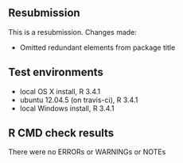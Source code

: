 ## Resubmission 
This is a resubmission. Changes made:
* Omitted redundant elements from package title

## Test environments
* local OS X install, R 3.4.1
* ubuntu 12.04.5 (on travis-ci), R 3.4.1
* local Windows install, R 3.4.1

## R CMD check results
There were no ERRORs or WARNINGs or NOTEs
